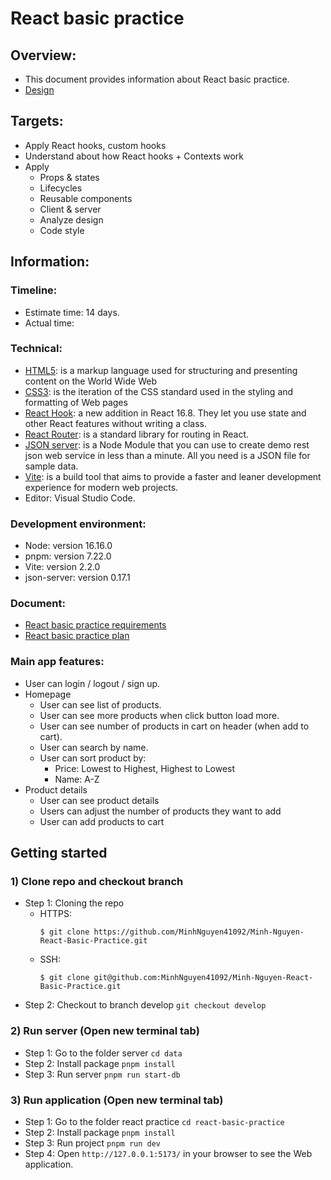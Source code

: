 # React basic practice

## Overview:
- This document provides information about React basic practice.
- [Design](https://www.figma.com/file/hzs1lkW5TzXMYaYb0L9AG4/Shoppe-(Community)?node-id=0%3A1)

## Targets:
- Apply React hooks, custom hooks
- Understand about how React hooks + Contexts work
- Apply
  - Props & states
  - Lifecycles
  - Reusable components
  - Client & server
  - Analyze design
  - Code style

## Information:

### Timeline:
  - Estimate time: 14 days.
  - Actual time: 

### Technical:
  - [HTML5](https://en.wikipedia.org/wiki/HTML5): is a markup language used for structuring and presenting content on the World Wide Web
  - [CSS3](https://www.techopedia.com/definition/28243/cascading-style-sheets-level-3-css3): is the iteration of the CSS standard used in the styling and formatting of Web pages
  - [React Hook](https://reactjs.org/docs/hooks-intro.html): a new addition in React 16.8. They let you use state and other React features without writing a class.
  - [React Router](https://v5.reactrouter.com/web/guides/quick-start): is a standard library for routing in React.
  - [JSON server](https://www.digitalocean.com/community/tutorials/json-server):  is a Node Module that you can use to create demo rest json web service in less than a minute. All you need is a JSON file for sample data.
  - [Vite](https://vitejs.dev/guide): is a build tool that aims to provide a faster and leaner development experience for modern web projects.
- Editor: Visual Studio Code.

### Development environment:
- Node: version 16.16.0
- pnpm: version 7.22.0
- Vite: version 2.2.0
- json-server: version 0.17.1

### Document:
- [React basic practice requirements](https://docs.google.com/document/d/1sKtSpHCBjVG41UQbgr7-rTqtBuEr6zGupDaYoB1Fh4k/edit#heading=h.ar0k1bmftkqn)
- [React basic practice plan](https://docs.google.com/document/d/1A4l00R8XSeN0HboQ228BYB-QL25dogINWC3cTlu-2B4/edit#heading=h.hns12qy2rutr)

### Main app features:
- User can login / logout / sign up.
- Homepage
  - User can see list of products.
  - User can see more products when click button load more.
  - User can see number of products in cart on header (when add to cart).
  - User can search by name.
  - User can sort product by:
    - Price: Lowest to Highest, Highest to Lowest
    - Name: A-Z
- Product details
  - User can see product details
  - Users can adjust the number of products they want to add
  - User can add products to cart


## Getting started

### 1) Clone repo and checkout branch
- Step 1: Cloning the repo
    - HTTPS: 
      ```
      $ git clone https://github.com/MinhNguyen41092/Minh-Nguyen-React-Basic-Practice.git
      ```
    - SSH: 
      ```
      $ git clone git@github.com:MinhNguyen41092/Minh-Nguyen-React-Basic-Practice.git
      ```
- Step 2: Checkout to branch develop `git checkout develop`

### 2) Run server (Open new terminal tab)
- Step 1: Go to the folder server `cd data`
- Step 2: Install package `pnpm install`
- Step 3: Run server `pnpm run start-db`

### 3) Run application (Open new terminal tab)
- Step 1: Go to the folder react practice `cd react-basic-practice`
- Step 2: Install package `pnpm install`
- Step 3: Run project `pnpm run dev`
- Step 4: Open `http://127.0.0.1:5173/` in your browser to see the Web application.